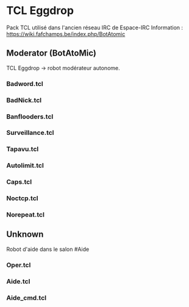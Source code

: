 # TCL Eggdrop 
Pack TCL utilisé dans l'ancien réseau IRC de Espace-IRC 
Information : https://wiki.fafchamps.be/index.php/BotAtomic
## Moderator (BotAtoMic)
TCL Eggdrop -> robot modérateur autonome.
### Badword.tcl 
### BadNick.tcl
### Banflooders.tcl
### Surveillance.tcl
### Tapavu.tcl 
### Autolimit.tcl
### Caps.tcl
### Noctcp.tcl
### Norepeat.tcl
## Unknown
Robot d'aide dans le salon #Aide
### Oper.tcl
### Aide.tcl
### Aide_cmd.tcl
